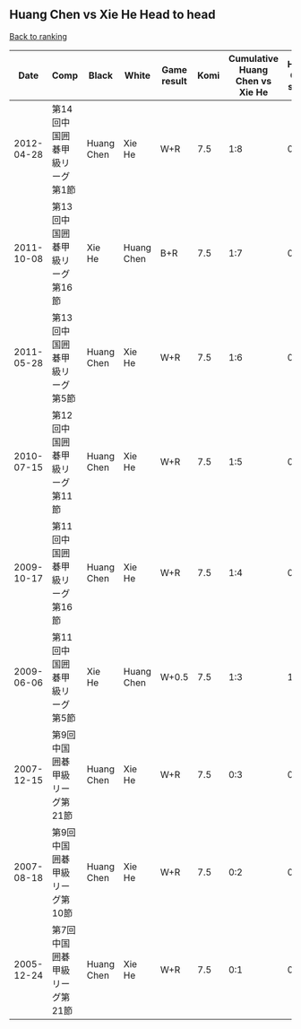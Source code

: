 ## Huang Chen vs Xie He Head to head

[Back to ranking](../../index.md)




| **Date** | **Comp** | **Black** | **White** | **Game result** | **Komi** | **Cumulative Huang Chen vs Xie He** | **Huang Chen streak** | **Xie He streak** | 
| --- | --- | --- | --- | --- | --- | --- | --- | --- |
| 2012-04-28 | 第14回中国囲碁甲級リーグ第1節 | Huang Chen | Xie He | W+R | 7.5 | 1:8 | 0 | 5 | 
| 2011-10-08 | 第13回中国囲碁甲級リーグ第16節 | Xie He | Huang Chen | B+R | 7.5 | 1:7 | 0 | 4 | 
| 2011-05-28 | 第13回中国囲碁甲級リーグ第5節 | Huang Chen | Xie He | W+R | 7.5 | 1:6 | 0 | 3 | 
| 2010-07-15 | 第12回中国囲碁甲級リーグ第11節 | Huang Chen | Xie He | W+R | 7.5 | 1:5 | 0 | 2 | 
| 2009-10-17 | 第11回中国囲碁甲級リーグ第16節 | Huang Chen | Xie He | W+R | 7.5 | 1:4 | 0 | 1 | 
| 2009-06-06 | 第11回中国囲碁甲級リーグ第5節 | Xie He | Huang Chen | W+0.5 | 7.5 | 1:3 | 1 | 0 | 
| 2007-12-15 | 第9回中国囲碁甲級リーグ第21節 | Huang Chen | Xie He | W+R | 7.5 | 0:3 | 0 | 3 | 
| 2007-08-18 | 第9回中国囲碁甲級リーグ第10節 | Huang Chen | Xie He | W+R | 7.5 | 0:2 | 0 | 2 | 
| 2005-12-24 | 第7回中国囲碁甲級リーグ第21節 | Huang Chen | Xie He | W+R | 7.5 | 0:1 | 0 | 1 |




